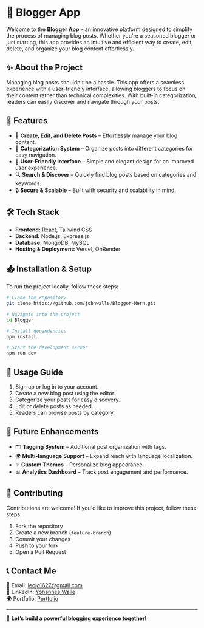 # 📝 Blogger App

Welcome to the **Blogger App** – an innovative platform designed to simplify the process of managing blog posts. Whether you're a seasoned blogger or just starting, this app provides an intuitive and efficient way to create, edit, delete, and organize your blog content effortlessly.

## ✨ About the Project
Managing blog posts shouldn't be a hassle. This app offers a seamless experience with a user-friendly interface, allowing bloggers to focus on their content rather than technical complexities. With built-in categorization, readers can easily discover and navigate through your posts.

## 🚀 Features
- 📝 **Create, Edit, and Delete Posts** – Effortlessly manage your blog content.
- 📂 **Categorization System** – Organize posts into different categories for easy navigation.
- 🎨 **User-Friendly Interface** – Simple and elegant design for an improved user experience.
- 🔍 **Search & Discover** – Quickly find blog posts based on categories and keywords.
- 🔒 **Secure & Scalable** – Built with security and scalability in mind.

## 🛠 Tech Stack
- **Frontend:** React, Tailwind CSS
- **Backend:** Node.js, Express.js
- **Database:** MongoDB, MySQL
- **Hosting & Deployment:** Vercel, OnRender

## 📥 Installation & Setup
To run the project locally, follow these steps:

```bash
# Clone the repository
git clone https://github.com/johnwalle/Blogger-Mern.git

# Navigate into the project
cd Blogger

# Install dependencies
npm install

# Start the development server
npm run dev
```

## 🚀 Usage Guide
1. Sign up or log in to your account.
2. Create a new blog post using the editor.
3. Categorize your posts for easy discovery.
4. Edit or delete posts as needed.
5. Readers can browse posts by category.

## 📌 Future Enhancements
- 🗂 **Tagging System** – Additional post organization with tags.
- 🌍 **Multi-language Support** – Expand reach with language localization.
- ✨ **Custom Themes** – Personalize blog appearance.
- 📊 **Analytics Dashboard** – Track post engagement and performance.

## 🤝 Contributing
Contributions are welcome! If you'd like to improve this project, follow these steps:
1. Fork the repository
2. Create a new branch (`feature-branch`)
3. Commit your changes
4. Push to your fork
5. Open a Pull Request

## 📞 Contact Me
📧 Email: [leojo1627@gmail.com](mailto:leojo1627@gmail.com)  
💼 LinkedIn: [Yohannes Walle](https://linkedin.com/in/yohanneswalle)  
🌍 Portfolio: [Portfolio](https://leojo-portfolio.vercel.app/)

---
🚀 **Let’s build a powerful blogging experience together!**

